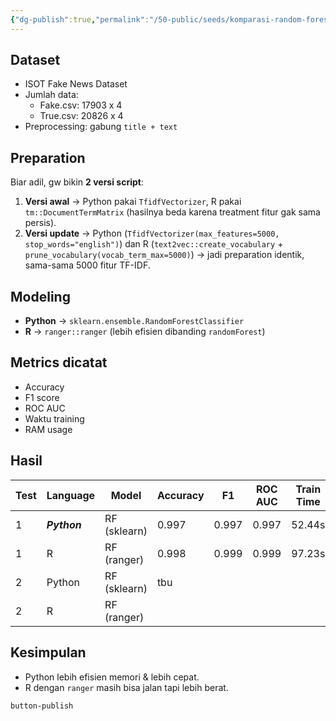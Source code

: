 ```yaml
---
{"dg-publish":true,"permalink":"/50-public/seeds/komparasi-random-forest-di-python-vs-r-kaggle-experiment/"}
---
```


## Dataset
- ISOT Fake News Dataset
- Jumlah data: 
	- Fake.csv: 17903 x 4
	- True.csv: 20826 x 4
- Preprocessing: gabung `title + text`

## Preparation
Biar adil, gw bikin **2 versi script**:
1. **Versi awal** → Python pakai `TfidfVectorizer`, R pakai `tm::DocumentTermMatrix` (hasilnya beda karena treatment fitur gak sama persis).  
2. **Versi update** → Python (`TfidfVectorizer(max_features=5000, stop_words="english")`) dan R (`text2vec::create_vocabulary` + `prune_vocabulary(vocab_term_max=5000)`) → jadi preparation identik, sama-sama 5000 fitur TF-IDF.  

## Modeling
- **Python** → `sklearn.ensemble.RandomForestClassifier`  
- **R** → `ranger::ranger` (lebih efisien dibanding `randomForest`)  

## Metrics dicatat
- Accuracy  
- F1 score  
- ROC AUC  
- Waktu training  
- RAM usage  

## Hasil

| Test | Language     | Model        | Accuracy | F1    | ROC AUC | Train Time | RAM Usage |
| :--- | :----------- | ------------ | -------- | ----- | ------- | ---------- | --------- |
| 1    | ***Python*** | RF (sklearn) | 0.997    | 0.997 | 0.997   | 52.44s     | 0.06GB    |
| 1    | R            | RF (ranger)  | 0.998    | 0.999 | 0.999   | 97.23s     | 0.05GB    |
| 2    | Python       | RF (sklearn) | tbu      |       |         |            |           |
| 2    | R            | RF (ranger)  |          |       |         |            | tbu       |

## Kesimpulan
- Python lebih efisien memori & lebih cepat.
- R dengan `ranger` masih bisa jalan tapi lebih berat.




`button-publish`
